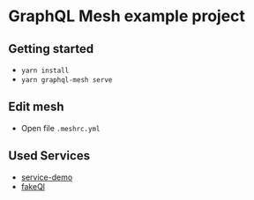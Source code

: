 # GraphQL Mesh example project

## Getting started

- `yarn install`
- `yarn graphql-mesh serve`

## Edit mesh

- Open file `.meshrc.yml`

## Used Services

- [service-demo](https://github.com/alkemics/service-demo/)
- [fakeQl](https://fakeql.com/)

